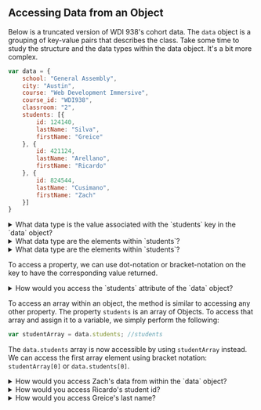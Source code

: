 ## Accessing Data from an Object

Below is a truncated version of WDI 938's cohort data. The `data` object is a grouping of key-value pairs that describes the class.  Take some time to study the structure and the data types within the data object. It's a bit more complex.

```javascript
var data = {
	school: "General Assembly",
	city: "Austin",
	course: "Web Development Immersive",
	course_id: "WDI938",
	classroom: "2",
	students: [{
		id: 124140,
		lastName: "Silva",
		firstName: "Greice"
	}, {
		id: 421124,
		lastName: "Arellano",
		firstName: "Ricardo"
	}, {
		id: 824544,
		lastName: "Cusimano",
		firstName: "Zach"
	}]
}

```

<details>
  <summary>What data type is the value associated with the `students` key in the `data` object?</summary>
  <p>
  The `students` attribute is an array!
  </p>
</details>

<details>
  <summary>What data type are the elements within `students`?</summary>
  <p>
    They are objects!
  </p>
</details>  

<details>
  <summary>What data type are the elements within `students`?</summary>
  <p>
  The `students` array contains objects as its elements!
  </p>
</details>

To access a property, we can use dot-notation or bracket-notation on the key to have the corresponding value returned.

<details>
  <summary>How would you access the `students` attribute of the `data` object?</summary>
  <p>
  ```javascript
  data.students
  ```
  </p>
</details>

To access an array within an object,  the method is similar to accessing any other property.  The property `students` is an array of Objects.  To access that array and assign it to a variable, we simply perform the following:

 ```javascript
 var studentArray = data.students; //students
 ```
The `data.students` array is now accessible by using `studentArray` instead. We can access the first array element using bracket notation:  `studentArray[0]` or `data.students[0]`.

<details>
  <summary>How would you access Zach's data from within the `data` object?</summary>
  <p>
  ```javascript
    data.students[2]
  ```
  </p>
</details>

<details>
  <summary>How would you access Ricardo's student id?</summary>
  <p>
  ```javascript
    data.students[1].id;
  ```
  </p>
</details>

<details>
  <summary>How would you access Greice's last name?</summary>
  <p>
  ```javascript
    data.students[0].lastName;
  ```
  </p>
</details>
